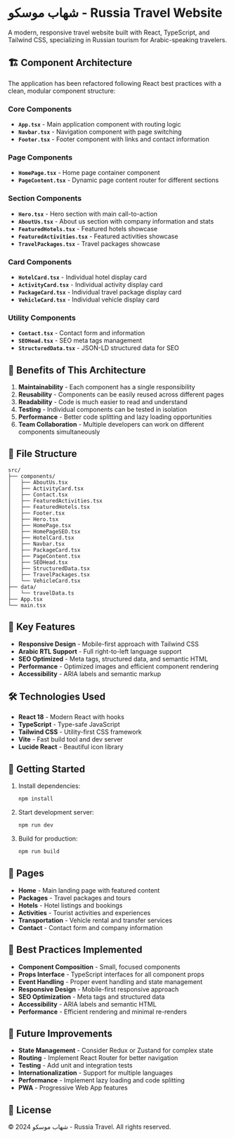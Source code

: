 # شهاب موسكو - Russia Travel Website

A modern, responsive travel website built with React, TypeScript, and Tailwind CSS, specializing in Russian tourism for Arabic-speaking travelers.

## 🏗️ Component Architecture

The application has been refactored following React best practices with a clean, modular component structure:

### Core Components

- **`App.tsx`** - Main application component with routing logic
- **`Navbar.tsx`** - Navigation component with page switching
- **`Footer.tsx`** - Footer component with links and contact information

### Page Components

- **`HomePage.tsx`** - Home page container component
- **`PageContent.tsx`** - Dynamic page content router for different sections

### Section Components

- **`Hero.tsx`** - Hero section with main call-to-action
- **`AboutUs.tsx`** - About us section with company information and stats
- **`FeaturedHotels.tsx`** - Featured hotels showcase
- **`FeaturedActivities.tsx`** - Featured activities showcase
- **`TravelPackages.tsx`** - Travel packages showcase

### Card Components

- **`HotelCard.tsx`** - Individual hotel display card
- **`ActivityCard.tsx`** - Individual activity display card
- **`PackageCard.tsx`** - Individual travel package display card
- **`VehicleCard.tsx`** - Individual vehicle display card

### Utility Components

- **`Contact.tsx`** - Contact form and information
- **`SEOHead.tsx`** - SEO meta tags management
- **`StructuredData.tsx`** - JSON-LD structured data for SEO

## 🚀 Benefits of This Architecture

1. **Maintainability** - Each component has a single responsibility
2. **Reusability** - Components can be easily reused across different pages
3. **Readability** - Code is much easier to read and understand
4. **Testing** - Individual components can be tested in isolation
5. **Performance** - Better code splitting and lazy loading opportunities
6. **Team Collaboration** - Multiple developers can work on different components simultaneously

## 📁 File Structure

```
src/
├── components/
│   ├── AboutUs.tsx
│   ├── ActivityCard.tsx
│   ├── Contact.tsx
│   ├── FeaturedActivities.tsx
│   ├── FeaturedHotels.tsx
│   ├── Footer.tsx
│   ├── Hero.tsx
│   ├── HomePage.tsx
│   ├── HomePageSEO.tsx
│   ├── HotelCard.tsx
│   ├── Navbar.tsx
│   ├── PackageCard.tsx
│   ├── PageContent.tsx
│   ├── SEOHead.tsx
│   ├── StructuredData.tsx
│   ├── TravelPackages.tsx
│   └── VehicleCard.tsx
├── data/
│   └── travelData.ts
├── App.tsx
└── main.tsx
```

## 🎯 Key Features

- **Responsive Design** - Mobile-first approach with Tailwind CSS
- **Arabic RTL Support** - Full right-to-left language support
- **SEO Optimized** - Meta tags, structured data, and semantic HTML
- **Performance** - Optimized images and efficient component rendering
- **Accessibility** - ARIA labels and semantic markup

## 🛠️ Technologies Used

- **React 18** - Modern React with hooks
- **TypeScript** - Type-safe JavaScript
- **Tailwind CSS** - Utility-first CSS framework
- **Vite** - Fast build tool and dev server
- **Lucide React** - Beautiful icon library

## 🚀 Getting Started

1. Install dependencies:

   ```bash
   npm install
   ```

2. Start development server:

   ```bash
   npm run dev
   ```

3. Build for production:
   ```bash
   npm run build
   ```

## 📱 Pages

- **Home** - Main landing page with featured content
- **Packages** - Travel packages and tours
- **Hotels** - Hotel listings and bookings
- **Activities** - Tourist activities and experiences
- **Transportation** - Vehicle rental and transfer services
- **Contact** - Contact form and company information

## 🌟 Best Practices Implemented

- **Component Composition** - Small, focused components
- **Props Interface** - TypeScript interfaces for all component props
- **Event Handling** - Proper event handling and state management
- **Responsive Design** - Mobile-first responsive approach
- **SEO Optimization** - Meta tags and structured data
- **Accessibility** - ARIA labels and semantic HTML
- **Performance** - Efficient rendering and minimal re-renders

## 🔧 Future Improvements

- **State Management** - Consider Redux or Zustand for complex state
- **Routing** - Implement React Router for better navigation
- **Testing** - Add unit and integration tests
- **Internationalization** - Support for multiple languages
- **Performance** - Implement lazy loading and code splitting
- **PWA** - Progressive Web App features

## 📄 License

© 2024 شهاب موسكو - Russia Travel. All rights reserved.
